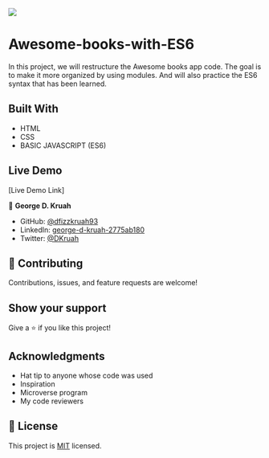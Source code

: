 ![](https://img.shields.io/badge/Microverse-blueviolet)

# Awesome-books-with-ES6

In this project, we will restructure the Awesome books app code. The goal is to make it more organized by using modules. And will also practice the ES6 syntax that has been learned.

## Built With

- HTML
- CSS
- BASIC JAVASCRIPT (ES6)

## Live Demo 

[Live Demo Link]


👤 **George D. Kruah**

- GitHub: [@dfizzkruah93](https://github.com/dfizzkruah93)
- LinkedIn: [george-d-kruah-2775ab180](https://linkedin.com/in/george-d-kruah-2775ab180)
- Twitter: [@DKruah](https://github.com/Kruah)


## 🤝  Contributing

Contributions, issues, and feature requests are welcome!


## Show your support

Give a ⭐️ if you like this project!

## Acknowledgments

- Hat tip to anyone whose code was used
- Inspiration
- Microverse program
- My code reviewers

## 📝 License

This project is [MIT](./MIT.md) licensed.
